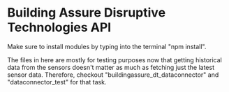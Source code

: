 # Building Assure Disruptive Technologies API

Make sure to install modules by typing into the terminal "npm install".

The files in here are mostly for testing purposes now that getting historical data from the sensors doesn't matter as much as fetching just the latest sensor data. Therefore, checkout "buildingassure_dt_dataconnector" and "dataconnector_test" for that task.
